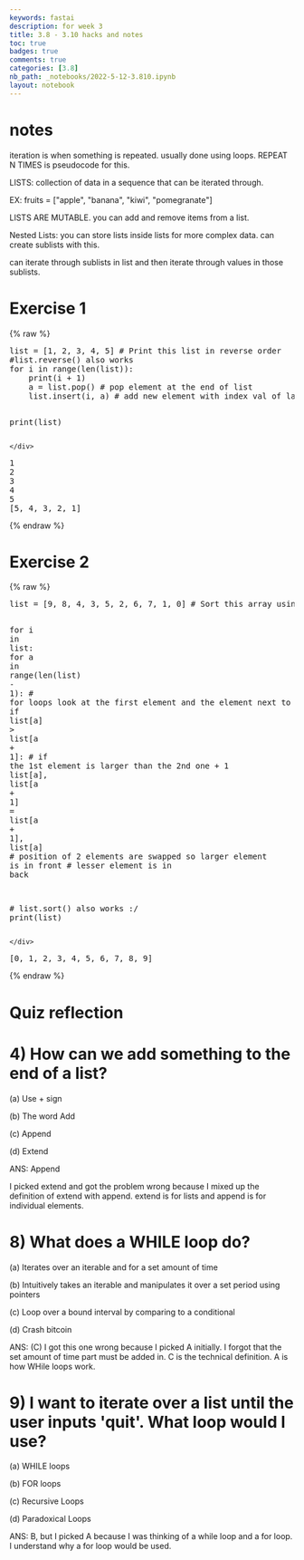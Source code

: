 ```yaml
---
keywords: fastai
description: for week 3
title: 3.8 - 3.10 hacks and notes
toc: true 
badges: true
comments: true
categories: [3.8]
nb_path: _notebooks/2022-5-12-3.810.ipynb
layout: notebook
---
```


<!--
#################################################
### THIS FILE WAS AUTOGENERATED! DO NOT EDIT! ###
#################################################
# file to edit: _notebooks/2022-5-12-3.810.ipynb
-->

<div class="container" id="notebook-container">
        
<div class="cell border-box-sizing text_cell rendered"><div class="inner_cell">
<div class="text_cell_render border-box-sizing rendered_html">
<h1 id="notes">notes<a class="anchor-link" href="#notes"> </a></h1><p>iteration is when something is repeated. usually done using loops. REPEAT N TIMES is pseudocode for this.</p>
<p>LISTS: collection of data in a sequence that can be iterated through.</p>
<p>EX: fruits = ["apple", "banana", "kiwi", "pomegranate"]</p>
<p>LISTS ARE MUTABLE. you can add and remove items from a list.</p>
<p>Nested Lists: you can store lists inside lists for more complex data. can create sublists with this.</p>
<p>can iterate through sublists in list and then iterate through values in those sublists.</p>
<h1 id="Exercise-1">Exercise 1<a class="anchor-link" href="#Exercise-1"> </a></h1>
</div>
</div>
</div>
    {% raw %}
    
<div class="cell border-box-sizing code_cell rendered">
<div class="input">

<div class="inner_cell">
    <div class="input_area">
<div class=" highlight hl-ipython3"><pre><span></span><span class="nb">list</span> <span class="o">=</span> <span class="p">[</span><span class="mi">1</span><span class="p">,</span> <span class="mi">2</span><span class="p">,</span> <span class="mi">3</span><span class="p">,</span> <span class="mi">4</span><span class="p">,</span> <span class="mi">5</span><span class="p">]</span> <span class="c1"># Print this list in reverse order</span>
<span class="c1">#list.reverse() also works </span>
<span class="k">for</span> <span class="n">i</span> <span class="ow">in</span> <span class="nb">range</span><span class="p">(</span><span class="nb">len</span><span class="p">(</span><span class="nb">list</span><span class="p">)):</span>
    <span class="nb">print</span><span class="p">(</span><span class="n">i</span> <span class="o">+</span> <span class="mi">1</span><span class="p">)</span>
    <span class="n">a</span> <span class="o">=</span> <span class="nb">list</span><span class="o">.</span><span class="n">pop</span><span class="p">()</span> <span class="c1"># pop element at the end of list</span>
    <span class="nb">list</span><span class="o">.</span><span class="n">insert</span><span class="p">(</span><span class="n">i</span><span class="p">,</span> <span class="n">a</span><span class="p">)</span> <span class="c1"># add new element with index val of last popped element</span>

<span class="nb">print</span><span class="p">(</span><span class="nb">list</span><span class="p">)</span>
</pre></div>

    </div>
</div>
</div>

<div class="output_wrapper">
<div class="output">

<div class="output_area">

<div class="output_subarea output_stream output_stdout output_text">
<pre>1
2
3
4
5
[5, 4, 3, 2, 1]
</pre>
</div>
</div>

</div>
</div>

</div>
    {% endraw %}

<div class="cell border-box-sizing text_cell rendered"><div class="inner_cell">
<div class="text_cell_render border-box-sizing rendered_html">
<h1 id="Exercise-2">Exercise 2<a class="anchor-link" href="#Exercise-2"> </a></h1>
</div>
</div>
</div>
    {% raw %}
    
<div class="cell border-box-sizing code_cell rendered">
<div class="input">

<div class="inner_cell">
    <div class="input_area">
<div class=" highlight hl-ipython3"><pre><span></span><span class="nb">list</span> <span class="o">=</span> <span class="p">[</span><span class="mi">9</span><span class="p">,</span> <span class="mi">8</span><span class="p">,</span> <span class="mi">4</span><span class="p">,</span> <span class="mi">3</span><span class="p">,</span> <span class="mi">5</span><span class="p">,</span> <span class="mi">2</span><span class="p">,</span> <span class="mi">6</span><span class="p">,</span> <span class="mi">7</span><span class="p">,</span> <span class="mi">1</span><span class="p">,</span> <span class="mi">0</span><span class="p">]</span> <span class="c1"># Sort this array using bubble sort</span>

<span class="k">for</span> <span class="n">i</span> <span class="ow">in</span> <span class="nb">list</span><span class="p">:</span>
    <span class="k">for</span> <span class="n">a</span> <span class="ow">in</span> <span class="nb">range</span><span class="p">(</span><span class="nb">len</span><span class="p">(</span><span class="nb">list</span><span class="p">)</span> <span class="o">-</span> <span class="mi">1</span><span class="p">):</span> <span class="c1"># for loops look at the first element and the element next to it</span>
        <span class="k">if</span> <span class="nb">list</span><span class="p">[</span><span class="n">a</span><span class="p">]</span> <span class="o">&gt;</span> <span class="nb">list</span><span class="p">[</span><span class="n">a</span> <span class="o">+</span> <span class="mi">1</span><span class="p">]:</span> <span class="c1"># if the 1st element is larger than the 2nd one + 1</span>
             <span class="nb">list</span><span class="p">[</span><span class="n">a</span><span class="p">],</span> <span class="nb">list</span><span class="p">[</span><span class="n">a</span> <span class="o">+</span> <span class="mi">1</span><span class="p">]</span> <span class="o">=</span> <span class="nb">list</span><span class="p">[</span><span class="n">a</span> <span class="o">+</span> <span class="mi">1</span><span class="p">],</span> <span class="nb">list</span><span class="p">[</span><span class="n">a</span><span class="p">]</span> <span class="c1"># position of 2 elements are swapped so larger element is in front</span>
             <span class="c1"># lesser element is in back</span>
            


<span class="c1"># list.sort() also works :/</span>
<span class="nb">print</span><span class="p">(</span><span class="nb">list</span><span class="p">)</span>
</pre></div>

    </div>
</div>
</div>

<div class="output_wrapper">
<div class="output">

<div class="output_area">

<div class="output_subarea output_stream output_stdout output_text">
<pre>[0, 1, 2, 3, 4, 5, 6, 7, 8, 9]
</pre>
</div>
</div>

</div>
</div>

</div>
    {% endraw %}

<div class="cell border-box-sizing text_cell rendered"><div class="inner_cell">
<div class="text_cell_render border-box-sizing rendered_html">
<h1 id="Quiz-reflection">Quiz reflection<a class="anchor-link" href="#Quiz-reflection"> </a></h1><h1 id="4)-How-can-we-add-something-to-the-end-of-a-list?">4) How can we add something to the end of a list?<a class="anchor-link" href="#4)-How-can-we-add-something-to-the-end-of-a-list?"> </a></h1><p>(a) Use + sign</p>
<p>(b) The word Add</p>
<p>(c) Append</p>
<p>(d) Extend</p>
<p>ANS: Append</p>
<p>I picked extend and got the problem wrong because I mixed up the definition of extend with append. extend is for lists and append is for individual elements.</p>
<h1 id="8)-What-does-a-WHILE-loop-do?">8) What does a WHILE loop do?<a class="anchor-link" href="#8)-What-does-a-WHILE-loop-do?"> </a></h1><p>(a) Iterates over an iterable and for a set amount of time</p>
<p>(b) Intuitively takes an iterable and manipulates it over a set period using pointers</p>
<p>(c) Loop over a bound interval by comparing to a conditional</p>
<p>(d) Crash bitcoin</p>
<p>ANS: (C) I got this one wrong because I picked A initially. I forgot that the set amount of time part must be added in. C is the technical definition. A is how WHile loops work.</p>
<h1 id="9)-I-want-to-iterate-over-a-list-until-the-user-inputs-'quit'.-What-loop-would-I-use?">9) I want to iterate over a list until the user inputs 'quit'. What loop would I use?<a class="anchor-link" href="#9)-I-want-to-iterate-over-a-list-until-the-user-inputs-'quit'.-What-loop-would-I-use?"> </a></h1><p>(a) WHILE loops</p>
<p>(b) FOR loops</p>
<p>(c) Recursive Loops</p>
<p>(d) Paradoxical Loops</p>
<p>ANS: B, but I picked A because I was thinking of a while loop and a for loop. I understand why a for loop would be used.</p>

</div>
</div>
</div>
</div>
 

